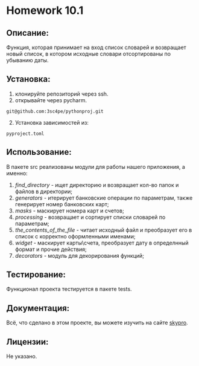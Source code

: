 # Homework 10.1

## Описание: 
Функция, которая принимает на вход список словарей и возвращает новый список, в котором исходные словари отсортированы по убыванию даты.


## Установка:
1. клонируйте репозиторий через ssh.
2. открывайте через pycharm.
```
git@github.com:3sc4pe/pythonproj.git
```
2. Установка зависимостей из:
```
pyproject.toml
```

## Использование:
В пакете src реализованы модули для работы нашего приложения, а именно: 
1. *find_directory* - ищет директорию и возвращает кол-во папок и файлов в директории;
2. *generators* - итерирует банковские операции по параметрам, также генерирует номер банковских карт;
3. *masks* - маскирует номера карт и счетов;
4. *processing* - возвращает и сортирует списки словарей по параметрам;
5. *the_contents_of_the_file* - читает исходный файл и преобразует его
    в список с корректно оформленными именами;
6. *widget* - маскирует карты\счета, преобразует дату в определнный формат и прочие действия;
7.  *decorators* - модуль для декорирования функций;

## Тестирование:
Функционал проекта тестируется в пакете tests.

## Документация: 
Всё, что сделано в этом проекте, вы можете изучить на сайте [skypro](www.skypro.ru).

## Лицензии: 
Не указано.